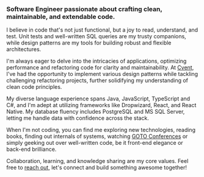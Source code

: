 ### Software Engineer passionate about crafting clean, maintainable, and extendable code.

I believe in code that's not just functional, but a joy to read, understand, and test. Unit tests and well-written SQL queries are my trusty companions, while design patterns are my tools for building robust and flexible architectures.

I'm always eager to delve into the intricacies of applications, optimizing performance and refactoring code for clarity and maintainability. At [Cvent](https://github.com/cvent), I've had the opportunity to implement various design patterns while tackling challenging refactoring projects, further solidifying my understanding of clean code principles.

My diverse language experience spans Java, JavaScript, TypeScript and C#, and I'm adept at utilizing frameworks like Dropwizard, React, and React Native. My database fluency includes PostgreSQL and MS SQL Server, letting me handle data with confidence across the stack.

When I'm not coding, you can find me exploring new technologies, reading books, finding out internals of systems, watching [GOTO Conferences](https://youtube.com/@GOTO-) or simply geeking out over well-written code, be it front-end elegance or back-end brilliance.

Collaboration, learning, and knowledge sharing are my core values. Feel free to [reach out](https://www.linkedin.com/in/shubhamrajputdce/), let's connect and build something awesome together!

<!--
**shubham1556/shubham1556** is a ✨ _special_ ✨ repository because its `README.md` (this file) appears on your GitHub profile.

Here are some ideas to get you started:

- 🔭 I’m currently working on ...
- 🌱 I’m currently learning ...
- 👯 I’m looking to collaborate on ...
- 🤔 I’m looking for help with ...
- 💬 Ask me about ...
- 📫 How to reach me: ...
- 😄 Pronouns: ...
- ⚡ Fun fact: ...
-->
